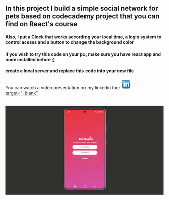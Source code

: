 ## In this project I build a simple social network for pets based on codecademy project that you can find on React's course 
#### Also, I put a Clock that works according your local time, a login system to control acesss and a button to change the background color
#### if you wish to try this code on your pc, make sure you have react app and node installed before ;)
#### create a local server and replace this code into your new file

<p> You can watch a video presentation on my linkedin too:
  <a href="https://www.linkedin.com/posts/lincolnaraujo_react-project-codecademy-activity-6907098767137624064-3ksH?utm_source=linkedin_share&utm_medium=member_desktop_web">
    <img 
         src="./linkedIn.png" 
         class="media-object  img-responsive img-thumbnail" 
         style="height: 32px">
         target="_blank"
  </a>


<div style="display: inline_block"><br/>
  <img src="./presentation.png" />
</div>
